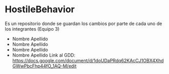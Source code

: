 # HostileBehavior

Es un repositorio donde se guardan los cambios por parte de cada uno de los integrantes (Equipo 3)
  - Nombre Apellido
  - Nombre Apellido
  - Nombre Apellido
  - Nombre Apellido
Link al GDD: https://docs.google.com/document/d/1doUDaPRdq62KAcCJ1OBX4XhdGWwPbcFhp44fO_1AQ-M/edit
